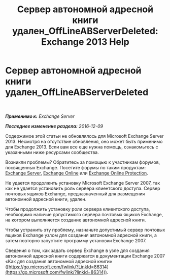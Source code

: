 ﻿---
title: 'Сервер автономной адресной книги удален_OffLineABServerDeleted: Exchange 2013 Help'
TOCTitle: Сервер автономной адресной книги удален_OffLineABServerDeleted
ms:assetid: 38b5dacf-ef65-4b25-97f6-d8dec956d7d5
ms:mtpsurl: https://technet.microsoft.com/ru-ru/library/ms.exch.setupreadiness.offlineabserverdeleted(v=EXCHG.150)
ms:contentKeyID: 50487840
ms.date: 05/22/2018
mtps_version: v=EXCHG.150
ms.translationtype: MT
---

# Сервер автономной адресной книги удален\_OffLineABServerDeleted

 

_**Применимо к:** Exchange Server_

_**Последнее изменение раздела:** 2016-12-09_

Содержимое этой статьи не обновлялось для Microsoft Exchange Server 2013. Несмотря на отсутствие обновления, оно может быть применимо для Exchange 2013. Если вам все еще нужна помощь, ознакомьтесь с указанными ниже ресурсами сообщества.

Возникли проблемы? Обратитесь за помощью к участникам форумов, посвященных Exchange. Посетите форумы по таким продуктам: [Exchange Server](https://go.microsoft.com/fwlink/p/?linkid=60612), [Exchange Online](https://go.microsoft.com/fwlink/p/?linkid=267542) или [Exchange Online Protection](https://go.microsoft.com/fwlink/p/?linkid=285351).

Не удается продолжить установку Microsoft Exchange Server 2007, так как не удается установить роль сервера клиентского доступа. Сервер почтовых ящиков Exchange, предназначенный для размещения автономной адресной книги, удален.

Чтобы продолжить установку роли сервера клиентского доступа, необходимо наличие допустимого сервера почтовых ящиков Exchange, на котором выполняется создание автономной адресной книги.

Чтобы устранить эту проблему, назначьте допустимый сервер почтовых ящиков Exchange узлом для создания автономной адресной книги, а затем повторно запустите программу установки Exchange 2007.

Сведения о том, как задать сервер Exchange в узле для создания автономной адресной книги содержатся в документации Exchange 2007 «Как для создания автономной адресной книги» ([https://go.microsoft.com/fwlink/?LinkId=86314](https://go.microsoft.com/fwlink/?linkid=86314)).

